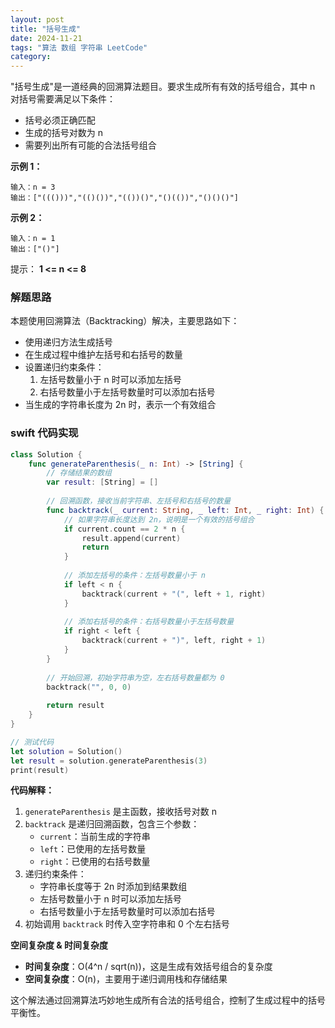 ```yaml
---
layout: post
title: "括号生成"
date: 2024-11-21
tags: "算法 数组 字符串 LeetCode"
category: 
---
```


"括号生成"是一道经典的回溯算法题目。要求生成所有有效的括号组合，其中 n 对括号需要满足以下条件：
- 括号必须正确匹配
- 生成的括号对数为 n
- 需要列出所有可能的合法括号组合

**示例 1：**
```
输入：n = 3
输出：["((()))","(()())","(())()","()(())","()()()"]
```
**示例 2：**
```
输入：n = 1
输出：["()"]
 ```

提示：
**1 <= n <= 8**

### 解题思路
本题使用回溯算法（Backtracking）解决，主要思路如下：
- 使用递归方法生成括号
- 在生成过程中维护左括号和右括号的数量
- 设置递归约束条件：
  1. 左括号数量小于 n 时可以添加左括号
  2. 右括号数量小于左括号数量时可以添加右括号
- 当生成的字符串长度为 2n 时，表示一个有效组合

### swift 代码实现

```swift
class Solution {
    func generateParenthesis(_ n: Int) -> [String] {
        // 存储结果的数组
        var result: [String] = []
        
        // 回溯函数，接收当前字符串、左括号和右括号的数量
        func backtrack(_ current: String, _ left: Int, _ right: Int) {
            // 如果字符串长度达到 2n，说明是一个有效的括号组合
            if current.count == 2 * n {
                result.append(current)
                return
            }
            
            // 添加左括号的条件：左括号数量小于 n
            if left < n {
                backtrack(current + "(", left + 1, right)
            }
            
            // 添加右括号的条件：右括号数量小于左括号数量
            if right < left {
                backtrack(current + ")", left, right + 1)
            }
        }
        
        // 开始回溯，初始字符串为空，左右括号数量都为 0
        backtrack("", 0, 0)
        
        return result
    }
}

// 测试代码
let solution = Solution()
let result = solution.generateParenthesis(3)
print(result)

```

**代码解释：**
1. `generateParenthesis` 是主函数，接收括号对数 n
2. `backtrack` 是递归回溯函数，包含三个参数：
   - `current`：当前生成的字符串
   - `left`：已使用的左括号数量
   - `right`：已使用的右括号数量
3. 递归约束条件：
   - 字符串长度等于 2n 时添加到结果数组
   - 左括号数量小于 n 时可以添加左括号
   - 右括号数量小于左括号数量时可以添加右括号
4. 初始调用 `backtrack` 时传入空字符串和 0 个左右括号

**空间复杂度 & 时间复杂度**
- **时间复杂度**：O(4^n / sqrt(n))，这是生成有效括号组合的复杂度
- **空间复杂度**：O(n)，主要用于递归调用栈和存储结果

这个解法通过回溯算法巧妙地生成所有合法的括号组合，控制了生成过程中的括号平衡性。

